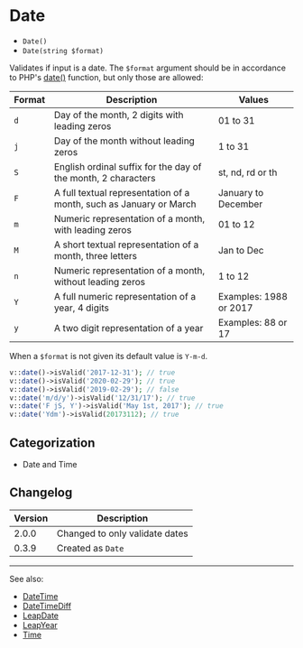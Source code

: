 # Date

- `Date()`
- `Date(string $format)`

Validates if input is a date. The `$format` argument should be in accordance to
PHP's [date()](http://php.net/date) function, but only those are allowed:

Format  | Description                                                           | Values
--------|-----------------------------------------------------------------------|-------------------------
`d`     | Day of the month, 2 digits with leading zeros                         | 01 to 31
`j`     | Day of the month without leading zeros                                | 1 to 31
`S`     | English ordinal suffix for the day of the month, 2 characters         | st, nd, rd or th
`F`     | A full textual representation of a month, such as January or March    | January to December
`m`     | Numeric representation of a month, with leading zeros                 | 01 to 12
`M`     | A short textual representation of a month, three letters              | Jan to Dec
`n`     | Numeric representation of a month, without leading zeros              | 1 to 12
`Y`     | A full numeric representation of a year, 4 digits                     | Examples: 1988 or 2017
`y`     | A two digit representation of a year                                  | Examples: 88 or 17


When a `$format` is not given its default value is `Y-m-d`.

```php
v::date()->isValid('2017-12-31'); // true
v::date()->isValid('2020-02-29'); // true
v::date()->isValid('2019-02-29'); // false
v::date('m/d/y')->isValid('12/31/17'); // true
v::date('F jS, Y')->isValid('May 1st, 2017'); // true
v::date('Ydm')->isValid(20173112); // true
```

## Categorization

- Date and Time

## Changelog

Version | Description
--------|-------------
  2.0.0 | Changed to only validate dates
  0.3.9 | Created as `Date`

***
See also:

- [DateTime](DateTime.md)
- [DateTimeDiff](DateTimeDiff.md)
- [LeapDate](LeapDate.md)
- [LeapYear](LeapYear.md)
- [Time](Time.md)
